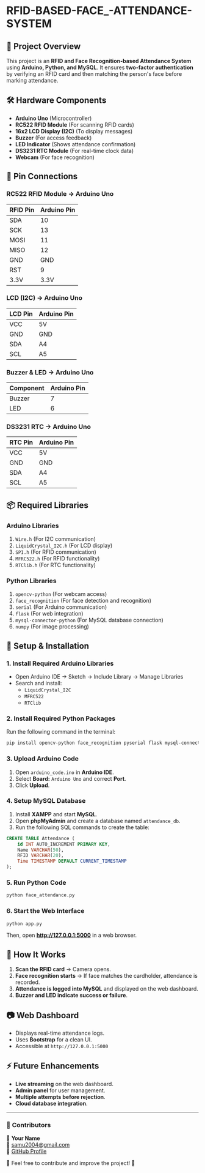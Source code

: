 # RFID-BASED-FACE_-ATTENDANCE-SYSTEM

## 📌 Project Overview
This project is an **RFID and Face Recognition-based Attendance System** using **Arduino, Python, and MySQL**. It ensures **two-factor authentication** by verifying an RFID card and then matching the person's face before marking attendance.

## 🛠 Hardware Components
- **Arduino Uno** (Microcontroller)
- **RC522 RFID Module** (For scanning RFID cards)
- **16x2 LCD Display (I2C)** (To display messages)
- **Buzzer** (For access feedback)
- **LED Indicator** (Shows attendance confirmation)
- **DS3231 RTC Module** (For real-time clock data)
- **Webcam** (For face recognition)

## 🔌 Pin Connections
### **RC522 RFID Module → Arduino Uno**
| RFID Pin | Arduino Pin |
|----------|------------|
| SDA      | 10         |
| SCK      | 13         |
| MOSI     | 11         |
| MISO     | 12         |
| GND      | GND        |
| RST      | 9          |
| 3.3V     | 3.3V       |

### **LCD (I2C) → Arduino Uno**
| LCD Pin | Arduino Pin |
|---------|------------|
| VCC     | 5V         |
| GND     | GND        |
| SDA     | A4         |
| SCL     | A5         |

### **Buzzer & LED → Arduino Uno**
| Component | Arduino Pin |
|-----------|------------|
| Buzzer    | 7          |
| LED       | 6          |

### **DS3231 RTC → Arduino Uno**
| RTC Pin | Arduino Pin |
|---------|------------|
| VCC     | 5V         |
| GND     | GND        |
| SDA     | A4         |
| SCL     | A5         |

## 📦 Required Libraries
### **Arduino Libraries**
1. `Wire.h` (For I2C communication)
2. `LiquidCrystal_I2C.h` (For LCD display)
3. `SPI.h` (For RFID communication)
4. `MFRC522.h` (For RFID functionality)
5. `RTClib.h` (For RTC functionality)

### **Python Libraries**
1. `opencv-python` (For webcam access)
2. `face_recognition` (For face detection and recognition)
3. `serial` (For Arduino communication)
4. `flask` (For web integration)
5. `mysql-connector-python` (For MySQL database connection)
6. `numpy` (For image processing)

## 🚀 Setup & Installation
### **1. Install Required Arduino Libraries**
- Open Arduino IDE → Sketch → Include Library → Manage Libraries
- Search and install:
  - `LiquidCrystal_I2C`
  - `MFRC522`
  - `RTClib`

### **2. Install Required Python Packages**
Run the following command in the terminal:
```sh
pip install opencv-python face_recognition pyserial flask mysql-connector-python numpy
```

### **3. Upload Arduino Code**
1. Open `arduino_code.ino` in **Arduino IDE**.
2. Select **Board:** `Arduino Uno` and correct **Port**.
3. Click **Upload**.

### **4. Setup MySQL Database**
1. Install **XAMPP** and start **MySQL**.
2. Open **phpMyAdmin** and create a database named `attendance_db`.
3. Run the following SQL commands to create the table:
```sql
CREATE TABLE Attendance (
    id INT AUTO_INCREMENT PRIMARY KEY,
    Name VARCHAR(50),
    RFID VARCHAR(20),
    Time TIMESTAMP DEFAULT CURRENT_TIMESTAMP
);
```

### **5. Run Python Code**
```sh
python face_attendance.py
```

### **6. Start the Web Interface**
```sh
python app.py
```
Then, open **http://127.0.0.1:5000** in a web browser.

## 📝 How It Works
1. **Scan the RFID card** → Camera opens.
2. **Face recognition starts** → If face matches the cardholder, attendance is recorded.
3. **Attendance is logged into MySQL** and displayed on the web dashboard.
4. **Buzzer and LED indicate success or failure**.

## 📷 Web Dashboard
- Displays real-time attendance logs.
- Uses **Bootstrap** for a clean UI.
- Accessible at `http://127.0.0.1:5000`

## ⚡ Future Enhancements
- **Live streaming** on the web dashboard.
- **Admin panel** for user management.
- **Multiple attempts before rejection**.
- **Cloud database integration**.

---
### 🎯 **Contributors**
👤 **Your Name**  
📧 samu2004@gmail.com  
🔗 [GitHub Profile](https://github.com/Abraham-Samuel470/)

📢 Feel free to contribute and improve the project! 🚀

